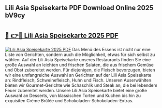 ## Lili Asia Speisekarte PDF Download Online 2025 bV9cy

# <h2><a href="http://gc9u0o4.nevu.top/?p=Lili+Asia+Speisekarte">🔗 👉🔴 Lili Asia Speisekarte 2025 PDF</a></h2>

[![Lili Asia Speisekarte 2025 PDF](https://i.imgur.com/dBaPXMq.png)](http://gc9u0o4.nevu.top/?p=Lili+Asia+Speisekarte)
Das Menü des Essens ist nicht nur eine Liste von Gerichten, sondern auch die Möglichkeit, etwas für sich selbst zu wählen. Auf der Lili Asia Speisekarte unseres Restaurants finden Sie eine große Auswahl an leichten und frischen Salaten, die aus frischem Gemüse und Obst zubereitet werden. Für diejenigen, die Fleisch bevorzugen, bieten wir eine umfangreiche Auswahl an Gerichten auf der Lili Asia Speisekarte an: Rindfleisch, Schweinefleisch, Huhn und Fisch. Unseren Auserwählten bieten wir Gourmet-Gerichte wie Schaschlik und Steak an, die bei lebendem Feuer zubereitet werden. Unsere Lili Asia Speisekarte bietet eine große Auswahl an Desserts, von klassischen Torten und Kuchen bis hin zu exquisiten Crème Brûlée und Schokoladen-Schokoladen-Extras.
